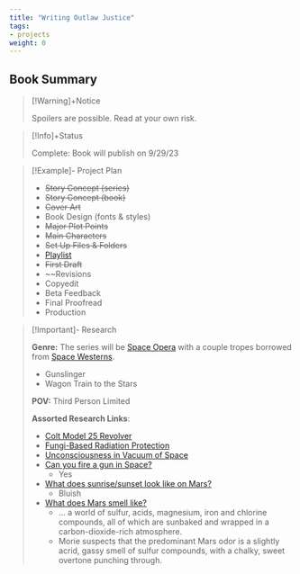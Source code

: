 ```yaml
---
title: "Writing Outlaw Justice"
tags:
- projects
weight: 0
---
```


## Book Summary

>[!Warning]+Notice
>
> Spoilers are possible. Read at your own risk.


> [!Info]+Status
>
> Complete: Book will publish on 9/29/23
> 

>[!Example]- Project Plan
> 
> * ~~Story Concept (series)~~
> * ~~Story Concept (book)~~
> * ~~Cover Art~~
> * Book Design (fonts & styles)
> * ~~Major Plot Points~~
> * ~~Main Characters~~
> * ~~Set Up Files & Folders~~
> * [Playlist](/notes/space-opera-playlist.md)
> * ~~First Draft~~
> * ~~Revisions
> * Copyedit
> * Beta Feedback
> * Final Proofread
> * Production


>[!Important]- Research
>
>
>**Genre:** The series will be [Space Opera](https://tvtropes.org/pmwiki/pmwiki.php/Main/SpaceOpera) with a couple tropes borrowed from [Space Westerns](https://tvtropes.org/pmwiki/pmwiki.php/Main/SpaceWestern).
> * Gunslinger
> * Wagon Train to the Stars
>
>**POV:** Third Person Limited
>
>**Assorted Research Links**:
> * [Colt Model 25 Revolver](https://www.smith-wesson.com/product/model-25)  
> * [Fungi-Based Radiation Protection](https://www.biorxiv.org/content/10.1101/2020.07.16.205534v6)  
> * [Unconsciousness in Vacuum of Space](http://www.todayifoundout.com/index.php/2012/06/you-can-survive-being-exposed-to-the-near-vacuum-of-space-for-about-90-seconds-with-no-longterm-damage/) 
> * [Can you fire a gun in Space?](https://www.sciencefocus.com/space/can-you-fire-a-gun-in-space/) 
> 	* Yes
> * [What does sunrise/sunset look like on Mars?](https://solarsystem.nasa.gov/news/925/what-does-a-sunrise-sunset-look-like-on-mars/)
> 	* Bluish
> * [What does Mars smell like?](https://www.scientificamerican.com/article/what-does-mars-smell-like/)
> 	* ... a world of sulfur, acids, magnesium, iron and chlorine compounds, all of which are sunbaked and wrapped in a carbon-dioxide-rich atmosphere.
> 	* Morie suspects that the predominant Mars odor is a slightly acrid, gassy smell of sulfur compounds, with a chalky, sweet overtone punching through.
>



